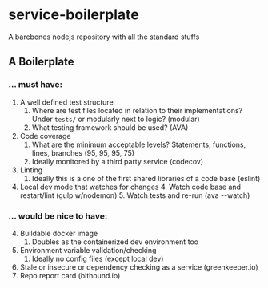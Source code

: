 # service-boilerplate
A barebones nodejs repository with all the standard stuffs

## A Boilerplate

### ... must have:
1. A well defined test structure
	1. Where are test files located in relation to their implementations? Under `tests/` or modularly next to logic? (modular)
	2. What testing framework should be used? (AVA)
2. Code coverage
	1. What are the minimum acceptable levels? Statements, functions, lines, branches (95, 95, 95, 75)
	1. Ideally monitored by a third party service (codecov)
2. Linting
	1. Ideally this is a one of the first shared libraries of a code base (eslint)
3. Local dev mode that watches for changes
	4. Watch code base and restart/lint (gulp w/nodemon)
	5. Watch tests and re-run (ava --watch)

### ... would be nice to have:
4. Buildable docker image
	1. Doubles as the containerized dev environment too
5. Environment variable validation/checking
	1. Ideally no config files (except local dev)
3. Stale or insecure or dependency checking as a service (greenkeeper.io)
4. Repo report card (bithound.io)
